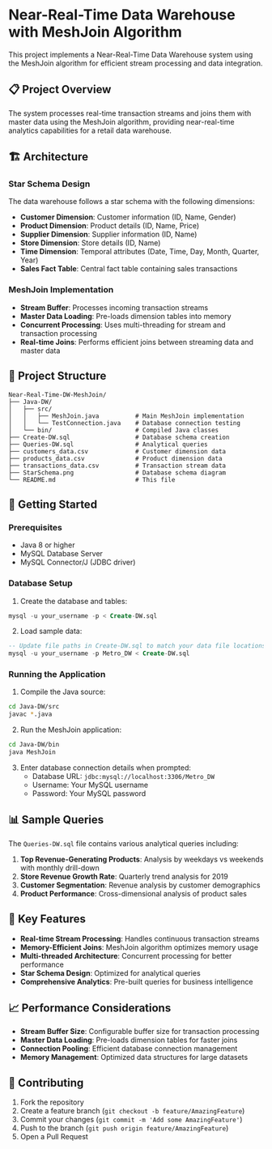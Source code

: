 # Near-Real-Time Data Warehouse with MeshJoin Algorithm

This project implements a Near-Real-Time Data Warehouse system using the MeshJoin algorithm for efficient stream processing and data integration.

## 📋 Project Overview

The system processes real-time transaction streams and joins them with master data using the MeshJoin algorithm, providing near-real-time analytics capabilities for a retail data warehouse.

## 🏗️ Architecture

### Star Schema Design
The data warehouse follows a star schema with the following dimensions:
- **Customer Dimension**: Customer information (ID, Name, Gender)
- **Product Dimension**: Product details (ID, Name, Price)
- **Supplier Dimension**: Supplier information (ID, Name)
- **Store Dimension**: Store details (ID, Name)
- **Time Dimension**: Temporal attributes (Date, Time, Day, Month, Quarter, Year)
- **Sales Fact Table**: Central fact table containing sales transactions

### MeshJoin Implementation
- **Stream Buffer**: Processes incoming transaction streams
- **Master Data Loading**: Pre-loads dimension tables into memory
- **Concurrent Processing**: Uses multi-threading for stream and transaction processing
- **Real-time Joins**: Performs efficient joins between streaming data and master data

## 📁 Project Structure

```
Near-Real-Time-DW-MeshJoin/
├── Java-DW/
│   ├── src/
│   │   ├── MeshJoin.java          # Main MeshJoin implementation
│   │   └── TestConnection.java    # Database connection testing
│   └── bin/                       # Compiled Java classes
├── Create-DW.sql                  # Database schema creation
├── Queries-DW.sql                 # Analytical queries
├── customers_data.csv             # Customer dimension data
├── products_data.csv              # Product dimension data
├── transactions_data.csv          # Transaction stream data
├── StarSchema.png                 # Database schema diagram
└── README.md                      # This file 
```

## 🚀 Getting Started

### Prerequisites
- Java 8 or higher
- MySQL Database Server
- MySQL Connector/J (JDBC driver)

### Database Setup
1. Create the database and tables:
```sql
mysql -u your_username -p < Create-DW.sql
```

2. Load sample data:
```sql
-- Update file paths in Create-DW.sql to match your data file locations
mysql -u your_username -p Metro_DW < Create-DW.sql
```

### Running the Application
1. Compile the Java source:
```bash
cd Java-DW/src
javac *.java
```

2. Run the MeshJoin application:
```bash
cd Java-DW/bin
java MeshJoin
```

3. Enter database connection details when prompted:
   - Database URL: `jdbc:mysql://localhost:3306/Metro_DW`
   - Username: Your MySQL username
   - Password: Your MySQL password

## 📊 Sample Queries

The `Queries-DW.sql` file contains various analytical queries including:

1. **Top Revenue-Generating Products**: Analysis by weekdays vs weekends with monthly drill-down
2. **Store Revenue Growth Rate**: Quarterly trend analysis for 2019
3. **Customer Segmentation**: Revenue analysis by customer demographics
4. **Product Performance**: Cross-dimensional analysis of product sales

## 🔧 Key Features

- **Real-time Stream Processing**: Handles continuous transaction streams
- **Memory-Efficient Joins**: MeshJoin algorithm optimizes memory usage
- **Multi-threaded Architecture**: Concurrent processing for better performance
- **Star Schema Design**: Optimized for analytical queries
- **Comprehensive Analytics**: Pre-built queries for business intelligence

## 📈 Performance Considerations

- **Stream Buffer Size**: Configurable buffer size for transaction processing
- **Master Data Loading**: Pre-loads dimension tables for faster joins
- **Connection Pooling**: Efficient database connection management
- **Memory Management**: Optimized data structures for large datasets

## 🤝 Contributing

1. Fork the repository
2. Create a feature branch (`git checkout -b feature/AmazingFeature`)
3. Commit your changes (`git commit -m 'Add some AmazingFeature'`)
4. Push to the branch (`git push origin feature/AmazingFeature`)
5. Open a Pull Request

